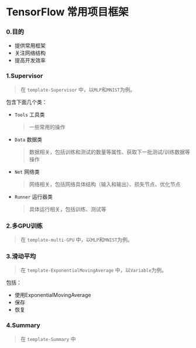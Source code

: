 # TensorFlow 常用项目框架

### 0.目的
* 提供常用框架
* 关注网络结构
* 提高开发效率

### 1.Supervisor
> 在 `template-Supervisor` 中，以`MLP`和`MNIST`为例。  

包含下面几个类：
* `Tools` 工具类
    > 一些常用的操作
* `Data` 数据类
    > 数据相关，包括训练和测试的数量等属性、获取下一批测试/训练数据等操作
* `Net` 网络类
    > 网络相关，包括网络具体结构（输入和输出）、损失节点、优化节点
* `Runner` 运行器类
    > 具体运行相关，包括训练、测试等

### 2.多GPU训练
> 在 `template-multi-GPU` 中，以`MLP`和`MNIST`为例。  


### 3.滑动平均
> 在 `template-ExponentialMovingAverage` 中，以`Variable`为例。

包括：
* 使用ExponentialMovingAverage
* 保存
* 恢复


### 4.Summary
> 在 `template-Summary` 中

